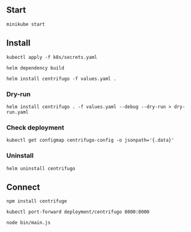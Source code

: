 ## Start
```
minikube start
```

## Install
```
kubectl apply -f k8s/secrets.yaml

helm dependency build

helm install centrifugo -f values.yaml .
```
### Dry-run
```
helm install centrifugo . -f values.yaml --debug --dry-run > dry-run.yaml
```

### Check deployment
```
kubectl get configmap centrifugo-config -o jsonpath='{.data}' 
```

### Uninstall
```
helm uninstall centrifugo
```

## Connect
```
npm install centrifuge

kubectl port-forward deployment/centrifugo 8000:8000

node bin/main.js
```
